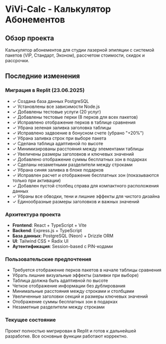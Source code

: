# ViVi-Calc - Калькулятор Абонементов

## Обзор проекта
Калькулятор абонементов для студии лазерной эпиляции с системой пакетов (VIP, Стандарт, Эконом), рассчетом стоимости, скидок и рассрочки.

## Последние изменения

### Миграция в Replit (23.06.2025)
- ✓ Создана база данных PostgreSQL
- ✓ Установлены все зависимости Node.js
- ✓ Добавлены тестовые услуги (20 услуг)
- ✓ Добавлены тестовые перки (8 перков для всех пакетов)
- ✓ Исправлено отображение перков в таблице сравнения
- ✓ Убрана зеленая заливка заголовка таблицы
- ✓ Исправлено задвоение в бонусном счете (убрано "+20%")
- ✓ Убрана заливка строк при выборе пакета
- ✓ Сделана таблица адаптивной по высоте
- ✓ Минимизированы расстояния между элементами таблицы
- ✓ Увеличены размеры заголовков и ключевых значений
- ✓ Добавлено отображение суммы бесплатных зон в подарках
- ✓ Сделаны незаметными разделители между строками
- ✓ Убрана синяя заливка в блоке подарков
- ✓ Исправлен расчет и отображение бесплатных зон (показываются только при активации)
- ✓ Добавлен пустой столбец справа для компактного расположения данных
- ✓ Убраны все обводки, тени и лишние эффекты для чистого дизайна
- ✓ Единообразные размеры заголовков и важных значений

### Архитектура проекта
- **Frontend**: React + TypeScript + Vite
- **Backend**: Express.js + TypeScript
- **База данных**: PostgreSQL (Neon) + Drizzle ORM
- **UI**: Tailwind CSS + Radix UI
- **Аутентификация**: Session-based с PIN-кодами

### Пользовательские предпочтения
- Требуется отображение перков пакетов в начале таблицы сравнения
- Убрать лишние визуальные эффекты (заливки при выборе)
- Таблица должна быть адаптивной по высоте
- Четкое отображение информации без дублирования
- Минимальные расстояния между строками и столбцами
- Увеличенные заголовки секций и размеры ключевых значений
- Отображение суммы бесплатных зон в подарках
- Незаметные разделители между строками

### Текущее состояние
Проект полностью мигрирован в Replit и готов к дальнейшей разработке. Все основные функции работают корректно.
